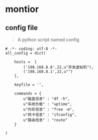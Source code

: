 montior
=======

## config file

> A python script named config

    # -*- coding: utf-8 -*-
    all_config = dict(

        hosts =  [
            ('198.168.8.8',22,u"开发虚拟机"),
            ('198.168.8.1',22,u"")
        ],

        keyfile = '',

        commands = {
            u"磁盘信息" : "df -h",
            u"系统负载" : "uptime",
            u"内存信息" : "free -m",
            u"网卡信息" : "ifconfig",
            u"路由信息" : "route"
        }

    )

    